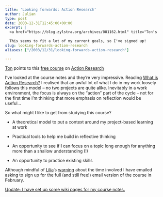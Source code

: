```yaml
---
title: 'Looking forwards: Action Research'
author: Julian
type: post
date: 2003-12-31T12:45:00+00:00
excerpt: |
  <a href="https://blog.zylstra.org/archives/001162.html" title="Ton's Interdependent Thoughts: Action Research">Ton</a> has pointed me to a<a href="https://www.scu.edu.au/schools/gcm/ar/areol/areolhome.html" title="Action research and evaluation on line">free course</a> on <a href="https://www.standards.dfes.gov.uk/research/glossary#_A" title="Definition of Action Research">Action Research</a>.
  
  This seems to fit a lot of my current goals, so I've signed up!
slug: looking-forwards-action-research 
aliases: ["/2003/12/31/looking-forwards-action-research"]

---
```

[Ton][1] points to this [free course][2] on [Action Research][3]

I&#8217;ve looked at the course notes and they&#8217;re very impressive. Reading [What is Action Research?][4] I realised that an awful lot of what I do in my work loosely follows this model &#8211; no two projects are quite alike. Inevitably in a work environment, the focus is always on the &#8220;action&#8221; part of the cycle &#8211; not for the first time I&#8217;m thinking that more emphasis on reflection would be useful&#8230;

So what might I like to get from studying this course?

* A theoretical model to put a context around my project-based learning at work
  
* Practical tools to help me build in reflective thinking
  
* An opportunity to see if I can focus on a topic long enough for anything more than a shallow understanding (!)
  
* An opportunity to practice existing skills

Although mindful of [Lilia][5]&#8216;s [warning][6] about the time involved I have emailed asking to sign up for the full (and still free!) email version of the course in February.

<ins datetime="20040106">Update: I have set up some <a href="https://synesthesia.co.uk/tiki/tiki-index.php?page=ARCourseNotesRoot">wiki pages</a> for my course notes.</ins>

 [1]: https://blog.zylstra.org/archives/001162.html "Ton's Interdependent Thoughts: Action Research"
 [2]: https://www.scu.edu.au/schools/gcm/ar/areol/areolhome.html "Action research and evaluation on line"
 [3]: https://www.standards.dfes.gov.uk/research/glossary#_A "Definition of Action Research"
 [4]: https://purpleslurple.net/ps.php?theurl=https://www.scu.edu.au/schools/gcm/ar/areol/areol-session01.html#purp407
 [5]: https://blog.mathemagenic.com/
 [6]: https://purpleslurple.net/ps.php?theurl=https://www.zylstra.org/blog/archives/001162.html#purp369